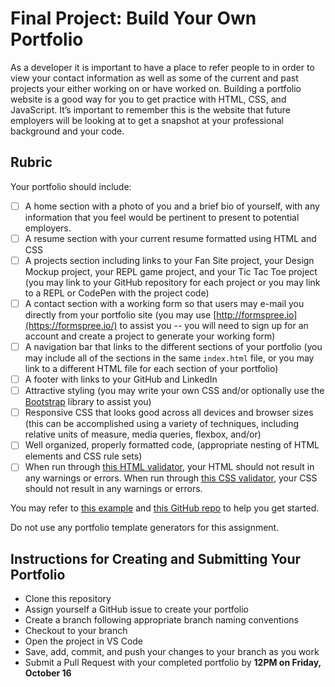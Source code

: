 # Final Project: Build Your Own Portfolio

As a developer it is important to have a place to refer people to in order to view your contact information as well as some of the current and past projects your either working on or have worked on. Building a portfolio website is a good way for you to get practice with HTML, CSS, and JavaScript. It’s important to remember this is the website that future employers will be looking at to get a snapshot at your professional background and your code.

## Rubric

Your portfolio should include:

- [ ] A home section with a photo of you and a brief bio of yourself, with any information that you feel would be pertinent to present to potential employers.
- [ ] A resume section with your current resume formatted using HTML and CSS
- [ ] A projects section including links to your Fan Site project, your Design Mockup project, your REPL game project, and your Tic Tac Toe project (you may link to your GitHub repository for each project or you may link to a REPL or CodePen with the project code)
- [ ] A contact section with a working form so that users may e-mail you directly from your portfolio site (you may use [http://formspree.io](https://formspree.io/) to assist you -- you will need to sign up for an account and create a project to generate your working form)
- [ ] A navigation bar that links to the different sections of your portfolio (you may include all of the sections in the same `index.html` file, or you may link to a different HTML file for each section of your portfolio)
- [ ] A footer with links to your GitHub and LinkedIn
- [ ] Attractive styling (you may write your own CSS and/or optionally use the [Bootstrap](https://getbootstrap.com/) library to assist you)
- [ ] Responsive CSS that looks good across all devices and browser sizes (this can be accomplished using a variety of techniques, including relative units of measure, media queries, flexbox, and/or)
- [ ] Well organized, properly formatted code, (appropriate nesting of HTML elements and CSS rule sets)
- [ ] When run through [this HTML validator](https://validator.w3.org/#validate_by_input), your HTML should not result in any warnings or errors. When run through [this CSS validator](https://jigsaw.w3.org/css-validator/#validate_by_input), your CSS should not result in any warnings or errors.

You may refer to [this example](https://wyncode.github.io/all_about_me/index.html) and [this GitHub repo](https://github.com/wyncode/all_about_me/settings/access) to help you get started.

Do not use any portfolio template generators for this assignment.

## Instructions for Creating and Submitting Your Portfolio

- Clone this repository
- Assign yourself a GitHub issue to create your portfolio
- Create a branch following appropriate branch naming conventions
- Checkout to your branch
- Open the project in VS Code
- Save, add, commit, and push your changes to your branch as you work
- Submit a Pull Request with your completed portfolio by **12PM on Friday, October 16**
